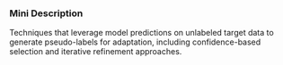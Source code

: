 ### Mini Description

Techniques that leverage model predictions on unlabeled target data to generate pseudo-labels for adaptation, including confidence-based selection and iterative refinement approaches.
